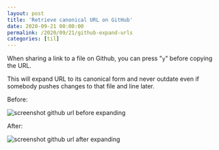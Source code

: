 ```yaml
---
layout: post
title: 'Retrieve canonical URL on GitHub'
date: 2020-09-21 00:00:00
permalink: /2020/09/21/github-expand-urls
categories: [til]
---
```


When sharing a link to a file on Github, you can press "`y`" before copying the URL.

This will expand URL to its canonical form and never outdate even if somebody pushes changes to that file and line later.

Before:

![screenshot github url before expanding](/img/posts/github-expand-before.jpg)

After:

![screenshot github url after expanding](/img/posts/github-expand-after.jpg)
